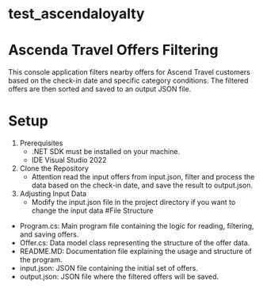 # test_ascendaloyalty 
# Ascenda Travel Offers Filtering
This console application filters nearby offers for Ascend Travel customers based on the check-in date and specific category conditions. The filtered offers are then sorted and saved to an output JSON file.
# Setup
1. Prerequisites
   - .NET SDK must be installed on your machine.
   - IDE Visual Studio 2022
2. Clone the Repository
   - Attention read the input offers from input.json, filter and process the data based on the check-in date, and save the result to output.json.
4. Adjusting Input Data
   - Modify the input.json file in the project directory if you want to change the input data
#File Structure
- Program.cs: Main program file containing the logic for reading, filtering, and saving offers.
- Offer.cs: Data model class representing the structure of the offer data.
- README.MD: Documentation file explaining the usage and structure of the program.
- input.json: JSON file containing the initial set of offers.
- output.json: JSON file where the filtered offers will be saved.
